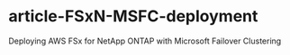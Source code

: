 # article-FSxN-MSFC-deployment
Deploying AWS FSx for NetApp ONTAP with Microsoft Failover Clustering
